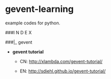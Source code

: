 gevent-learning
===============

example codes for python.


###I N D E X

###|_ gevent

* **gevent tutorial**

	* CN: http://xlambda.com/gevent-tutorial/

	* EN: http://sdiehl.github.io/gevent-tutorial/

